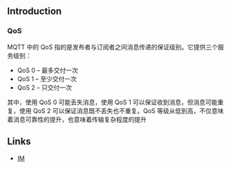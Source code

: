 ## Introduction

### QoS

MQTT 中的 QoS 指的是发布者与订阅者之间消息传递的保证级别。它提供三个服务级别：
- QoS 0 – 最多交付一次
- QoS 1 – 至少交付一次
- QoS 2 – 只交付一次

其中，使用 QoS 0 可能丢失消息，使用 QoS 1 可以保证收到消息，但消息可能重复，使用 QoS 2 可以保证消息既不丢失也不重复。QoS 等级从低到高，不仅意味着消息可靠性的提升，也意味着传输复杂程度的提升


## Links

- [IM](/docs/CS/SE/IM/IM.md)